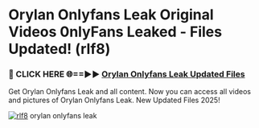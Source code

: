 # Orylan Onlyfans Leak Original Videos 0nlyFans Leaked - Files Updated! (rlf8)

<h3>🔴 CLICK HERE 🌐==►► <a href="https://tinyurl.com/2wckxsce" rel="nofollow">Orylan Onlyfans Leak Updated Files</a></h3>

Get Orylan Onlyfans Leak and all content. Now you can access all videos and pictures of Orylan Onlyfans Leak. New Updated Files 2025!

[![rlf8](https://i.imgur.com/AFduVYN.gif)](https://tinyurl.com/2wckxsce)
orylan onlyfans leak